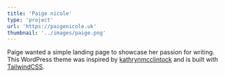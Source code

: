 ```yaml
---
title: 'Paige nicole'
type: 'project'
url: 'https://paigenicole.uk'
thumbnail: '../images/paige.png'
---
```


Paige wanted a simple landing page to showcase her passion for writing. This WordPress theme was inspired by [kathrynmcclintock](http://www.kathrynmcclintock.com/) and is built with [TailwindCSS](https://tailwindcss.com/).